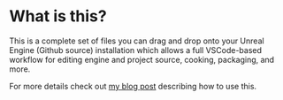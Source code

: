 # What is this?

This is a complete set of files you can drag and drop onto your Unreal Engine (Github source) installation which allows a full VSCode-based workflow for editing engine and project source, cooking, packaging, and more.

For more details check out [my blog post](https://1danielcoelho.github.io/unreal-engine-vscode-workflow/) describing how to use this.